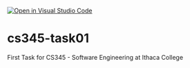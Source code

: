 [![Open in Visual Studio Code](https://classroom.github.com/assets/open-in-vscode-f059dc9a6f8d3a56e377f745f24479a46679e63a5d9fe6f495e02850cd0d8118.svg)](https://classroom.github.com/online_ide?assignment_repo_id=6805825&assignment_repo_type=AssignmentRepo)
# cs345-task01
First Task for CS345 - Software Engineering at Ithaca College
